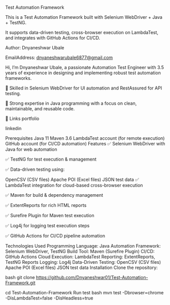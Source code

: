 Test Automation Framework

This is a Test Automation Framework built with Selenium WebDriver + Java + TestNG.

It supports data-driven testing, cross-browser execution on LambdaTest, and integrates with GitHub Actions for CI/CD.

Author: 
Dnyaneshwar Ubale

EmailAddress: dnyaneshwarubale6877@gmail.com

Hi, I’m Dnyaneshwar Ubale, a passionate Automation Test Engineer with 3.5 years of experience in designing and implementing robust test automation frameworks.

🔹 Skilled in Selenium WebDriver for UI automation and RestAssured for API testing.

🔹 Strong expertise in Java programming with a focus on clean, maintainable, and reusable code.

🔗 Links
portfolio

linkedin

Prerequisites
Java 11
Maven 3.6
LambdaTest account (for remote execution)
GitHub account (for CI/CD automation)
Features
✅ Selenium WebDriver with Java for web automation

✅ TestNG for test execution & management

✅ Data-driven testing using:

OpenCSV (CSV files)
Apache POI (Excel files)
JSON test data
✅ LambdaTest integration for cloud-based cross-browser execution

✅ Maven for build & dependency management

✅ ExtentReports for rich HTML reports

✅ Surefire Plugin for Maven test execution

✅ Log4j for logging test execution steps

✅ GitHub Actions for CI/CD pipeline automation

Technologies Used
Programming Language: Java
Automation Framework: Selenium WebDriver, TestNG
Build Tool: Maven (Surefire Plugin)
CI/CD: GitHub Actions
Cloud Execution: LambdaTest
Reporting: ExtentReports, TestNG Reports
Logging: Log4j
Data-Driven Testing:
OpenCSV (CSV files)
Apache POI (Excel files)
JSON test data
Installation
Clone the repository:

bash
git clone https://github.com/Dnyaneshwar01/Test-Automation-Framework.git

cd Test-Automation-Framework
Run test
bash
mvn test -Dbrowser=chrome -DisLambdaTest=false -DisHeadless=true

